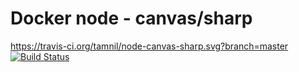 # Docker node - canvas/sharp
https://travis-ci.org/tamnil/node-canvas-sharp.svg?branch=master
[![Build Status](https://travis-ci.org/tamnil/node-canvas-sharp.svg?branch=master)](https://travis-ci.org/tamnil/node-canvas-sharp)
